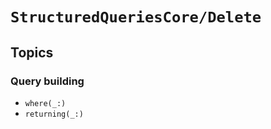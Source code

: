 # ``StructuredQueriesCore/Delete``

## Topics

### Query building

- ``where(_:)``
- ``returning(_:)``
